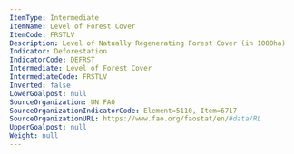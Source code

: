 ```yaml
---
ItemType: Intermediate
ItemName: Level of Forest Cover
ItemCode: FRSTLV
Description: Level of Natually Regenerating Forest Cover (in 1000ha)
Indicator: Deforestation
IndicatorCode: DEFRST
Intermediate: Level of Forest Cover
IntermediateCode: FRSTLV
Inverted: false
LowerGoalpost: null
SourceOrganization: UN FAO
SourceOrganizationIndicatorCode: Element=5110, Item=6717
SourceOrganizationURL: https://www.fao.org/faostat/en/#data/RL
UpperGoalpost: null
Weight: null
---
```


